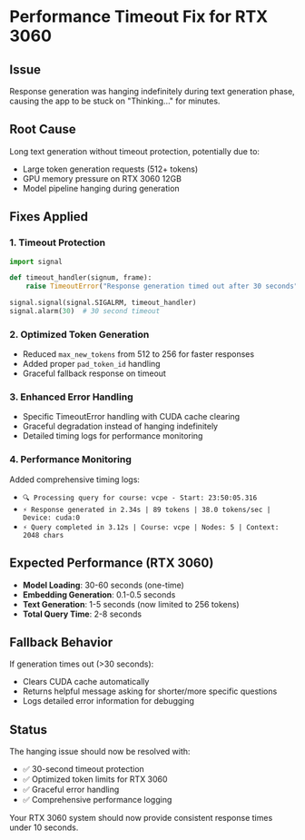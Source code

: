 # Performance Timeout Fix for RTX 3060

## Issue
Response generation was hanging indefinitely during text generation phase, causing the app to be stuck on "Thinking..." for minutes.

## Root Cause
Long text generation without timeout protection, potentially due to:
- Large token generation requests (512+ tokens)
- GPU memory pressure on RTX 3060 12GB
- Model pipeline hanging during generation

## Fixes Applied

### 1. Timeout Protection
```python
import signal

def timeout_handler(signum, frame):
    raise TimeoutError("Response generation timed out after 30 seconds")

signal.signal(signal.SIGALRM, timeout_handler)
signal.alarm(30)  # 30 second timeout
```

### 2. Optimized Token Generation
- Reduced `max_new_tokens` from 512 to 256 for faster responses
- Added proper `pad_token_id` handling
- Graceful fallback response on timeout

### 3. Enhanced Error Handling
- Specific TimeoutError handling with CUDA cache clearing
- Graceful degradation instead of hanging indefinitely
- Detailed timing logs for performance monitoring

### 4. Performance Monitoring
Added comprehensive timing logs:
- `🔍 Processing query for course: vcpe - Start: 23:50:05.316`
- `⚡ Response generated in 2.34s | 89 tokens | 38.0 tokens/sec | Device: cuda:0`
- `⚡ Query completed in 3.12s | Course: vcpe | Nodes: 5 | Context: 2048 chars`

## Expected Performance (RTX 3060)
- **Model Loading**: 30-60 seconds (one-time)
- **Embedding Generation**: 0.1-0.5 seconds
- **Text Generation**: 1-5 seconds (now limited to 256 tokens)
- **Total Query Time**: 2-8 seconds

## Fallback Behavior
If generation times out (>30 seconds):
- Clears CUDA cache automatically
- Returns helpful message asking for shorter/more specific questions
- Logs detailed error information for debugging

## Status
The hanging issue should now be resolved with:
- ✅ 30-second timeout protection
- ✅ Optimized token limits for RTX 3060
- ✅ Graceful error handling
- ✅ Comprehensive performance logging

Your RTX 3060 system should now provide consistent response times under 10 seconds.